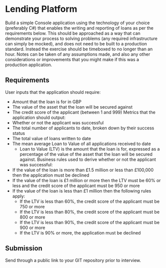 # Lending Platform
Build a simple Console application using the technology of your choice (preferably C#) that enables the writing and reporting of loans as per the requirements below. This should be approached as a way that can demonstrate your process to solving problems (any required infrastructure can simply be mocked), and does not need to be built to a production standard. Instead the exercise should be timeboxed to no longer than an hour. Notes can be taken of any assumptions made, and also any other considerations or improvements that you might make if this was a production application.

## Requirements
User inputs that the application should require:
* Amount that the loan is for in GBP
* The value of the asset that the loan will be secured against
* The credit score of the applicant (between 1 and 999)
Metrics that the application should output:
* Whether or not the applicant was successful
* The total number of applicants to date, broken down by their success status
* The total value of loans written to date
* The mean average Loan to Value of all applications received to date
    * Loan to Value (LTV) is the amount that the loan is for, expressed as a percentage of the value of the asset that the loan will be secured against.
Business rules used to derive whether or not the applicant was successful:
* If the value of the loan is more than £1.5 million or less than £100,000 then the application must be declined
* If the value of the loan is £1 million or more then the LTV must be 60% or less and the credit score of the applicant must be 950 or more
* If the value of the loan is less than £1 million then the following rules apply:
    * If the LTV is less than 60%, the credit score of the applicant must be 750 or more
    * If the LTV is less than 80%, the credit score of the applicant must be 800 or more
    * If the LTV is less than 90%, the credit score of the applicant must be 900 or more
    * If the LTV is 90% or more, the application must be declined

## Submission
Send through a public link to your GIT repository prior to interview.
